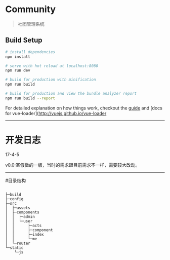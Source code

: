 # Community

> 社团管理系统

## Build Setup

``` bash
# install dependencies
npm install

# serve with hot reload at localhost:8080
npm run dev

# build for production with minification
npm run build

# build for production and view the bundle analyzer report
npm run build --report
```

For detailed explanation on how things work, checkout the [guide](http://vuejs-templates.github.io/webpack/) and [docs for vue-loader](http://vuejs.github.io/vue-loader

---
# 开发日志

17-4-5

v0.0:寒假做的一版，当时的需求跟目前需求不一样，需要较大改动。


---
#目录结构


```

├─build
├─config
├─src
│  ├─assets
│  ├─components
│  │  ├─admin
│  │  └─user
│  │      ├─acts
│  │      ├─component
│  │      ├─index
│  │      └─me
│  └─router
└─static
    └─js
    
```
